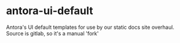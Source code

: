 # antora-ui-default
Antora's UI default templates for use by our static docs site overhaul. Source is gitlab, so it's a manual 'fork'
